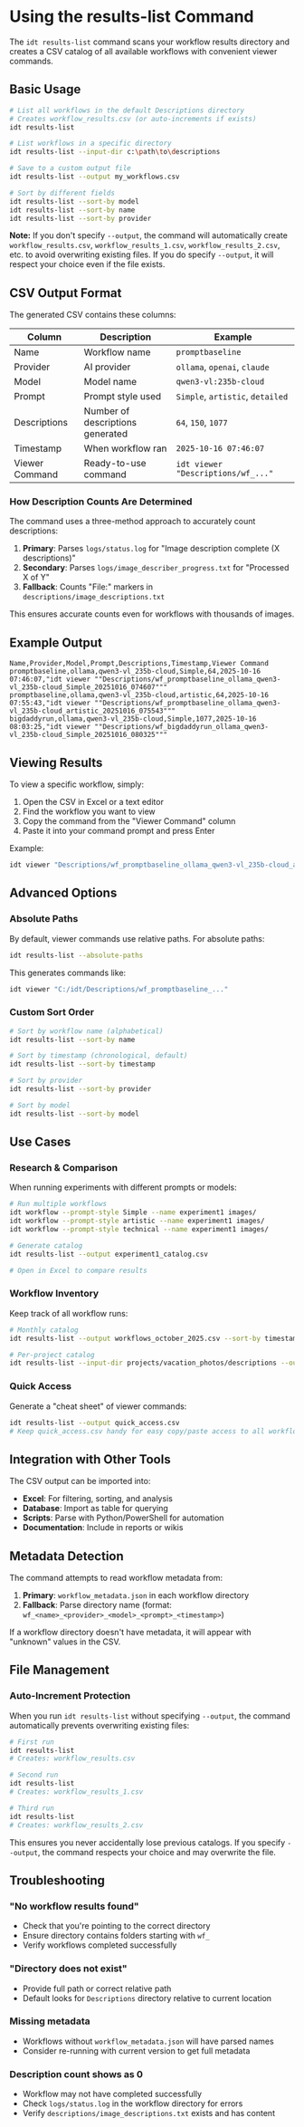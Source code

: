 # Using the results-list Command

The `idt results-list` command scans your workflow results directory and creates a CSV catalog of all available workflows with convenient viewer commands.

## Basic Usage

```bash
# List all workflows in the default Descriptions directory
# Creates workflow_results.csv (or auto-increments if exists)
idt results-list

# List workflows in a specific directory
idt results-list --input-dir c:\path\to\descriptions

# Save to a custom output file
idt results-list --output my_workflows.csv

# Sort by different fields
idt results-list --sort-by model
idt results-list --sort-by name
idt results-list --sort-by provider
```

**Note:** If you don't specify `--output`, the command will automatically create `workflow_results.csv`, `workflow_results_1.csv`, `workflow_results_2.csv`, etc. to avoid overwriting existing files. If you do specify `--output`, it will respect your choice even if the file exists.

## CSV Output Format

The generated CSV contains these columns:

| Column | Description | Example |
|--------|-------------|---------|
| Name | Workflow name | `promptbaseline` |
| Provider | AI provider | `ollama`, `openai`, `claude` |
| Model | Model name | `qwen3-vl:235b-cloud` |
| Prompt | Prompt style used | `Simple`, `artistic`, `detailed` |
| Descriptions | Number of descriptions generated | `64`, `150`, `1077` |
| Timestamp | When workflow ran | `2025-10-16 07:46:07` |
| Viewer Command | Ready-to-use command | `idt viewer "Descriptions/wf_..."` |

### How Description Counts Are Determined

The command uses a three-method approach to accurately count descriptions:

1. **Primary**: Parses `logs/status.log` for "Image description complete (X descriptions)"
2. **Secondary**: Parses `logs/image_describer_progress.txt` for "Processed X of Y"
3. **Fallback**: Counts "File:" markers in `descriptions/image_descriptions.txt`

This ensures accurate counts even for workflows with thousands of images.

## Example Output

```csv
Name,Provider,Model,Prompt,Descriptions,Timestamp,Viewer Command
promptbaseline,ollama,qwen3-vl_235b-cloud,Simple,64,2025-10-16 07:46:07,"idt viewer ""Descriptions/wf_promptbaseline_ollama_qwen3-vl_235b-cloud_Simple_20251016_074607"""
promptbaseline,ollama,qwen3-vl_235b-cloud,artistic,64,2025-10-16 07:55:43,"idt viewer ""Descriptions/wf_promptbaseline_ollama_qwen3-vl_235b-cloud_artistic_20251016_075543"""
bigdaddyrun,ollama,qwen3-vl_235b-cloud,Simple,1077,2025-10-16 08:03:25,"idt viewer ""Descriptions/wf_bigdaddyrun_ollama_qwen3-vl_235b-cloud_Simple_20251016_080325"""
```

## Viewing Results

To view a specific workflow, simply:

1. Open the CSV in Excel or a text editor
2. Find the workflow you want to view
3. Copy the command from the "Viewer Command" column
4. Paste it into your command prompt and press Enter

Example:
```bash
idt viewer "Descriptions/wf_promptbaseline_ollama_qwen3-vl_235b-cloud_artistic_20251016_075543"
```

## Advanced Options

### Absolute Paths

By default, viewer commands use relative paths. For absolute paths:

```bash
idt results-list --absolute-paths
```

This generates commands like:
```bash
idt viewer "C:/idt/Descriptions/wf_promptbaseline_..."
```

### Custom Sort Order

```bash
# Sort by workflow name (alphabetical)
idt results-list --sort-by name

# Sort by timestamp (chronological, default)
idt results-list --sort-by timestamp

# Sort by provider
idt results-list --sort-by provider

# Sort by model
idt results-list --sort-by model
```

## Use Cases

### Research & Comparison

When running experiments with different prompts or models:

```bash
# Run multiple workflows
idt workflow --prompt-style Simple --name experiment1 images/
idt workflow --prompt-style artistic --name experiment1 images/
idt workflow --prompt-style technical --name experiment1 images/

# Generate catalog
idt results-list --output experiment1_catalog.csv

# Open in Excel to compare results
```

### Workflow Inventory

Keep track of all workflow runs:

```bash
# Monthly catalog
idt results-list --output workflows_october_2025.csv --sort-by timestamp

# Per-project catalog
idt results-list --input-dir projects/vacation_photos/descriptions --output vacation_workflows.csv
```

### Quick Access

Generate a "cheat sheet" of viewer commands:

```bash
idt results-list --output quick_access.csv
# Keep quick_access.csv handy for easy copy/paste access to all workflows
```

## Integration with Other Tools

The CSV output can be imported into:

- **Excel**: For filtering, sorting, and analysis
- **Database**: Import as table for querying
- **Scripts**: Parse with Python/PowerShell for automation
- **Documentation**: Include in reports or wikis

## Metadata Detection

The command attempts to read workflow metadata from:

1. **Primary**: `workflow_metadata.json` in each workflow directory
2. **Fallback**: Parse directory name (format: `wf_<name>_<provider>_<model>_<prompt>_<timestamp>`)

If a workflow directory doesn't have metadata, it will appear with "unknown" values in the CSV.

## File Management

### Auto-Increment Protection

When you run `idt results-list` without specifying `--output`, the command automatically prevents overwriting existing files:

```bash
# First run
idt results-list
# Creates: workflow_results.csv

# Second run
idt results-list
# Creates: workflow_results_1.csv

# Third run
idt results-list
# Creates: workflow_results_2.csv
```

This ensures you never accidentally lose previous catalogs. If you specify `--output`, the command respects your choice and may overwrite the file.

## Troubleshooting

### "No workflow results found"

- Check that you're pointing to the correct directory
- Ensure directory contains folders starting with `wf_`
- Verify workflows completed successfully

### "Directory does not exist"

- Provide full path or correct relative path
- Default looks for `Descriptions` directory relative to current location

### Missing metadata

- Workflows without `workflow_metadata.json` will have parsed names
- Consider re-running with current version to get full metadata

### Description count shows as 0

- Workflow may not have completed successfully
- Check `logs/status.log` in the workflow directory for errors
- Verify `descriptions/image_descriptions.txt` exists and has content
